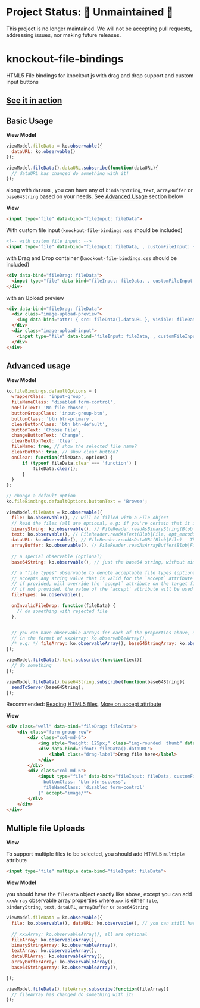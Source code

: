# Project Status:  🚨 Unmaintained 🚨

This project is no longer maintained. We will not be accepting pull requests, addressing issues, nor making future releases.


knockout-file-bindings
======================

HTML5 File bindings for knockout js with drag and drop support and custom input buttons

## [See it in action](http://codepen.io/mrsafraz/pen/uIrwC)

## Basic Usage


**View Model**
```javascript
viewModel.fileData = ko.observable({
  dataURL: ko.observable()
});

viewModel.fileData().dataURL.subscribe(function(dataURL){
  // dataURL has changed do something with it!
});
```

along with `dataURL`, you can have any of `bindaryString`, `text`,  `arrayBuffer` or `base64String` based on your needs. See [Advanced Usage](#advanced-usage) section below


**View**
```html
<input type="file" data-bind="fileInput: fileData">
```

With custom file input (`knockout-file-bindings.css` should be included)
```html
<!-- with custom file input: -->
<input type="file" data-bind="fileInput: fileData, , customFileInput: {}">
```

with Drag and Drop container (`knockout-file-bindings.css` should be included)
```html
<div data-bind="fileDrag: fileData">
  <input type="file" data-bind="fileInput: fileData, , customFileInput: {}">
</div>
```

with an Upload preview
```html
<div data-bind="fileDrag: fileData">
  <div class="image-upload-preview">
    <img data-bind="attr: { src: fileData().dataURL }, visible: fileData().dataURL">
  </div>
  <div class="image-upload-input">
    <input type="file" data-bind="fileInput: fileData, , customFileInput: {}">
  </div>
</div>
```

## Advanced usage

**View Model**
```javascript
ko.fileBindings.defaultOptions = {
  wrapperClass: 'input-group',
  fileNameClass: 'disabled form-control',
  noFileText: 'No file chosen',
  buttonGroupClass: 'input-group-btn',
  buttonClass: 'btn btn-primary',
  clearButtonClass: 'btn btn-default',
  buttonText: 'Choose File',
  changeButtonText: 'Change',
  clearButtonText: 'Clear',
  fileName: true, // show the selected file name?
  clearButton: true, // show clear button?
  onClear: function(fileData, options) {
      if (typeof fileData.clear === 'function') {
          fileData.clear();
      }
  }
};

// change a default option
ko.fileBindings.defaultOptions.buttonText = 'Browse';

viewModel.fileData = ko.observable({
  file: ko.observable(), // will be filled with a File object
  // Read the files (all are optional, e.g: if you're certain that it is a text file, use only text:
  binaryString: ko.observable(), // FileReader.readAsBinaryString(Blob|File) - The result property will contain the file/blob's data as a binary string. Every byte is represented by an integer in the range [0..255].
  text: ko.observable(), // FileReader.readAsText(Blob|File, opt_encoding) - The result property will contain the file/blob's data as a text string. By default the string is decoded as 'UTF-8'. Use the optional encoding parameter can specify a different format.
  dataURL: ko.observable(), // FileReader.readAsDataURL(Blob|File) - The result property will contain the file/blob's data encoded as a data URL.
  arrayBuffer: ko.observable(), // FileReader.readAsArrayBuffer(Blob|File) - The result property will contain the file/blob's data as an ArrayBuffer object.
  
  // a special observable (optional)
  base64String: ko.observable(), // just the base64 string, without mime type or anything else

  // a "file types" observable to denote acceptable file types (optional)
  // accepts any string value that is valid for the `accept` attribute of a file input
  // if provided, will override the `accept` attribute on the target file input
  // if not provided, the value of the `accept` attribute will be used
  fileTypes: ko.observable(),

  onInvalidFileDrop: function(fileData) {
    // do something with rejected file
  },


  // you can have observable arrays for each of the properties above, useful in multiple file upload selection (see Multiple file Uploads section below)
  // in the format of xxxArray: ko.observableArray(),
  /* e.g: */ fileArray: ko.observableArray(), base64StringArray: ko.observableArray(),
});

viewModel.fileData().text.subscribe(function(text){
  // do something
});

viewModel.fileData().base64String.subscribe(function(base64String){
  sendToServer(base64String);
});

```

Recommended:
[Reading HTML5 files](http://www.html5rocks.com/en/tutorials/file/dndfiles/#toc-reading-files),
[More on accept attribute](https://www.w3schools.com/tags/att_input_accept.asp)

**View**
```html
<div class="well" data-bind="fileDrag: fileData">
    <div class="form-group row">
        <div class="col-md-6">
            <img style="height: 125px;" class="img-rounded  thumb" data-bind="attr: { src: fileData().dataURL }, visible: fileData().dataURL">
            <div data-bind="ifnot: fileData().dataURL">
                <label class="drag-label">Drag file here</label>
            </div>
        </div>
        <div class="col-md-6">
            <input type="file" data-bind="fileInput: fileData, customFileInput: {
              buttonClass: 'btn btn-success',
              fileNameClass: 'disabled form-control'
            }" accept="image/*">
        </div>
    </div>
</div>
```

## Multiple file Uploads

**View**

To support multiple files to be selected, you should add HTML5 `multiple` attribute

```html
<input type="file" multiple data-bind="fileInput: fileData">
```

**View Model**

you should have the `fileData` object exactly like above, except you can add `xxxArray` observable array properties where `xxx` is either `file`, `bindaryString`, `text`, `dataURL`, `arrayBuffer` or `base64String`
```javascript
viewModel.fileData = ko.observable({
  file: ko.observable(), dataURL: ko.observable(), // you can still have the above methods if you want to focus on the first file
  
  // xxxArray: ko.observableArray(), all are optional
  fileArray: ko.observableArray(),
  binaryStringArray: ko.observableArray(),
  textArray: ko.observableArray(),
  dataURLArray: ko.observableArray(),
  arrayBufferArray: ko.observableArray(),
  base64StringArray: ko.observableArray(),

});

viewModel.fileData().fileArray.subscribe(function(fileArray){
  // fileArray has changed do something with it!
});
```
